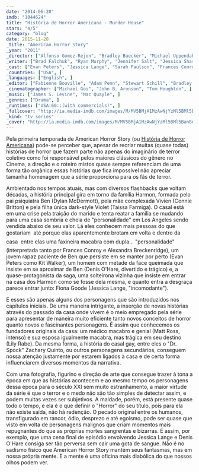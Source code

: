 ```yaml
---
date: "2014-06-20"
imdb: "1844624"
title: "História de Horror Americana - Murder House"
stars: "4/5"
category: "blog"
date: 2015-11-28
_title: "American Horror Story"
_year: "2011"
_director: ["Alfonso Gomez-Rejon", "Bradley Buecker", "Michael Uppendahl", "Michael Lehmann", "David Semel", "Howard Deutch", "Ryan Murphy", "Jeremy Podeswa", "Michael Rymer", ]
_writer: ["Brad Falchuk", "Ryan Murphy", "Jennifer Salt", "Jessica Sharzer", "Tim Minear", "James Wong", "Crystal Liu", "John J. Gray", "Todd Kubrak", ]
_cast: ["Evan Peters", "Jessica Lange", "Sarah Paulson", "Frances Conroy", "Denis O'Hare", "Lily Rabe", "Emma Roberts", "Kathy Bates", "Taissa Farmiga", ]
_countries: ["USA", ]
_languages: ["English", ]
_editor: ["Fabienne Bouville", "Adam Penn", "Stewart Schill", "Bradley Buecker", "Regis Kimble", "Robert Komatsu", ]
_cinematographer: ["Michael Goi", "John B. Aronson", "Tom Houghton", ]
_music: ["James S. Levine", "Mac Quayle", ]
_genres: ["Drama", ]
_runtimes: ["USA:60::(with commercials)", ]
_fullcover: "http://ia.media-imdb.com/images/M/MV5BMjA1MzAwNjYzMl5BMl5BanBnXkFtZTgwMDg1ODU3MjE@.jpg"
_kind: "tv series"
_cover: "http://ia.media-imdb.com/images/M/MV5BMjA1MzAwNjYzMl5BMl5BanBnXkFtZTgwMDg1ODU3MjE@._V1._SX93_SY140_.jpg"
---
```

Pela primeira temporada de American Horror Story (ou [História de Horror Americana](/american-horror-story)) pode-se perceber que, apesar de recriar muitas (quase todas) histórias de horror que fazem parte não apenas do imaginário de terror coletivo como foi responsável pelos maiores clássicos do gênero no Cinema, a direção e o roteiro mistos quase sempre referenciam de uma forma tão orgânica essas histórias que fica impossível não apreciar tamanha homenagem que a série proporciona para os fãs de terror.

Ambientado nos tempos atuais, mas com diversos flashbacks que voltam décadas, a história principal gira em torno da família Harmon, formada pelo pai psiquiatra Ben (Dylan McDermott), pela mãe complexada Vivien (Connie Britton) e pela filha única dark-style Violet (Taissa Farmiga). O casal está em uma crise pela traição do marido e tenta reatar a família se mudando para uma casa sombria e cheia de "personalidade" em Los Angeles sendo vendida abaixo de seu valor. Lá eles conhecem mais pessoas do que gostariam  até porque elas aparentemente brotam em volta e dentro da casa  entre elas uma faxineira macabra com dupla... "personalidade" (interpretada tanto por Frances Conroy e Alexandra Breckenridge), um jovem rapaz paciente de Ben que persiste em se manter por perto (Evan Peters como Kit Walker), um homem com metade da face queimada que insiste em se aproximar de Ben (Denis O'Hare, divertido e trágico) e, a quase-protagonista da saga, uma solteirona vizinha que insiste em entrar na casa dos Harmon como se fosse dela mesma, e quanto entra a desgraça parece entrar junto: Fiona Goode (Jessica Lange, "incomodante").

E esses são apenas alguns dos personagens que são introduzidos nos capítulos iniciais. De uma maneira intrigante, a inserção de novas histórias através do passado da casa onde vivem é o meio empregado pela série para apresentar de maneira muito eficiente tanto novos conceitos de horror quanto novos e fascinantes personagens. É assim que conhecemos os fundadores originais da casa: um médico macabro e genial (Matt Ross, intenso) e sua esposa igualmente macabra, mas trágica em seu destino (Lily Rabe). Da mesma forma, a história do casal gay, entre eles o "Dr. Spock" Zachary Quinto, ou outros personagens secundários, conseguem nossa atenção justamente por estarem ligados à casa e de certa forma influenciarem diversos momentos da narrativa.

Com uma fotografia, figurino e direção de arte que consegue trazer à tona a época em que as histórias acontecem e ao mesmo tempo os personagens dessa época para o século XXI sem muito estranhamento, a maior virtude da série é que o terror e o medo não são tão simples de detectar assim, e podem muitas vezes ser subjetivos. A maldade, porém, está presente quase todo o tempo, e ela é o que definir o "Horror" do seu título, pois para ela não existe saída, não há redenção. O pecado original entre os humanos, transfigurado em rancor, ódio, desprezo e até egoísmo, pode ser quase que visto em volta de personagens malignos que criam momentos mais repugnantes do que as próprias mortes sangrentas e bizarras. É assim, por exemplo, que uma cena final de episódio envolvendo Jessica Lange e Denis O'Hare consiga ser tão perversa sem cair uma gota de sangue. Não é no sadismo físico que American Horror Story mantém seus fantasmas, mas em nossa própria mente. E a mente é uma oficina mais diabólica do que nossos olhos podem ver.

